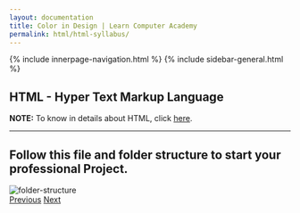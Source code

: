 ```yaml
---
layout: documentation
title: Color in Design | Learn Computer Academy
permalink: html/html-syllabus/
---
```

<div class="loader">
{% include innerpage-navigation.html %}
{% include sidebar-general.html %}
            <div class="page-content">
                <div class="content-wrapper">
                    <div class="row">
                        <div class="col-md-9 content">
                            <!-- Your content goes started here -->
                            <div class="doc-content">
                                <h2>HTML - Hyper Text Markup Language</h2>
                                <p class="note"><b>NOTE:</b> To know in details about HTML, click <a href="/html/html-intro">here</a>.</p>
                                <hr>
                                <h2>Follow this <b>file</b> and <b>folder</b> structure to start your professional Project.</h2>
                                <div class="graph-block" style="width: 50%;">
                                    <img src="{{ site.baseurl }}/assets/img/folder-structure.jpg" alt="folder-structure" class="img-fluid" />
                                </div>
                            </div>
                            <!-- /.Your content goes ends here -->
                            <div class="footer-btn d-flex justify-content-between">
                                <a href="../design/web-design" class="btn"><i class="fas fa-arrow-circle-left"></i>Previous</a>
                                <a href="../css/css-syllabus" class="btn">Next<i class="fas fa-arrow-circle-right"></i></a>
                            </div>
                            <!-- /.End of footer button -->
                        </div>
                        <!-- Right Sidebar Start-->
                        <?php include '../includes/right-sidebar-innerpage.php'; ?>
                        <!-- Right-Sidebar End -->
                    </div>
                </div>
